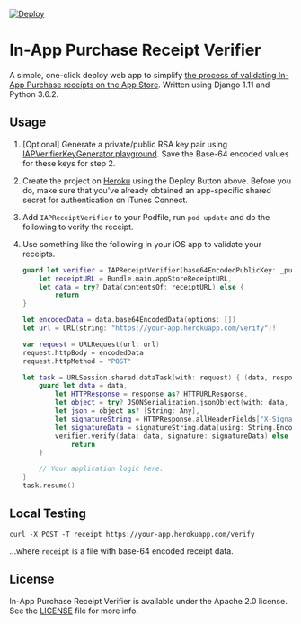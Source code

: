[![Deploy](https://www.herokucdn.com/deploy/button.svg)](https://heroku.com/deploy)

# In-App Purchase Receipt Verifier

A simple, one-click deploy web app to simplify [the process of validating In-App Purchase receipts on the App Store](https://developer.apple.com/library/content/releasenotes/General/ValidateAppStoreReceipt/Chapters/ValidateRemotely.html#//apple_ref/doc/uid/TP40010573-CH104-SW1). Written using Django 1.11 and Python 3.6.2.

## Usage

1. [Optional] Generate a private/public RSA key pair using [IAPVerifierKeyGenerator.playground](IAPVerifierKeyGenerator.playground). Save the Base-64 encoded values for these keys for step 2.

2. Create the project on [Heroku](https://heroku.com) using the Deploy Button above. Before you do, make sure that you've already obtained an app-specific shared secret for authentication on iTunes Connect.

3. Add `IAPReceiptVerifier` to your Podfile, run `pod update` and do the following to verify the receipt.


3. Use something like the following in your iOS app to validate your receipts.

    ```swift
    guard let verifier = IAPReceiptVerifier(base64EncodedPublicKey: _publicKey),
        let receiptURL = Bundle.main.appStoreReceiptURL,
        let data = try? Data(contentsOf: receiptURL) else {
            return
    }

    let encodedData = data.base64EncodedData(options: [])
    let url = URL(string: "https://your-app.herokuapp.com/verify")!

    var request = URLRequest(url: url)
    request.httpBody = encodedData
    request.httpMethod = "POST"

    let task = URLSession.shared.dataTask(with: request) { (data, response, error) in
        guard let data = data,
            let HTTPResponse = response as? HTTPURLResponse,
            let object = try? JSONSerialization.jsonObject(with: data, options: []),
            let json = object as? [String: Any],
            let signatureString = HTTPResponse.allHeaderFields["X-Signature"] as? NSString,
            let signatureData = signatureString.data(using: String.Encoding.utf8.rawValue),
            verifier.verify(data: data, signature: signatureData) else {
                return
        }

        // Your application logic here.
    }
    task.resume()
    ```

## Local Testing

```
curl -X POST -T receipt https://your-app.herokuapp.com/verify
```

...where `receipt` is a file with base-64 encoded receipt data.

## License

In-App Purchase Receipt Verifier is available under the Apache 2.0 license. See the [LICENSE](LICENSE) file for more info.

